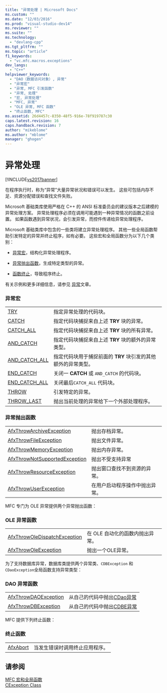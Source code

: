 ```yaml
---
title: "异常处理 | Microsoft Docs"
ms.custom: ""
ms.date: "12/03/2016"
ms.prod: "visual-studio-dev14"
ms.reviewer: ""
ms.suite: ""
ms.technology: 
  - "devlang-cpp"
ms.tgt_pltfrm: ""
ms.topic: "article"
f1_keywords: 
  - "vc.mfc.macros.exceptions"
dev_langs: 
  - "C++"
helpviewer_keywords: 
  - "DAO（数据访问对象）, 异常"
  - "异常宏"
  - "异常, MFC 引发函数"
  - "异常, 处理"
  - "宏, 异常处理"
  - "MFC, 异常"
  - "OLE 异常, MFC 函数"
  - "终止函数, MFC"
ms.assetid: 26d4457c-8350-48f5-916e-78f919787c30
caps.latest.revision: 16
caps.handback.revision: 7
author: "mikeblome"
ms.author: "mblome"
manager: "ghogen"
---
```

# 异常处理
[!INCLUDE[vs2017banner](../../assembler/inline/includes/vs2017banner.md)]

在程序执行时，称为“异常”大量异常状况和错误可以发生。  这些可包括内存不足、资源分配错误和查找文件失败。  
  
 Microsoft 基础类库使用严格在 C\+\+ 的 ANSI 标准委员会的建议版本之后建模的异常处理方案。  异常处理程序必须在调用可能遇到一种异常情况的函数之前设置。  如果函数遇到异常状况，会引发异常，而控件传递给异常处理程序。  
  
 Microsoft 基础类库中包含的一些类将建立异常处理程序。  其他一些全局函数帮助引发特定的异常并终止程序，如有必要。  这些宏和全局函数分为以下几个类别：  
  
-   [异常宏](#_mfc_exception_macros)，结构化异常处理程序。  
  
-   [异常抛出函数](#_mfc_exception.2d.throwing_functions)，生成特定类型的异常。  
  
-   [函数终止](#_mfc_termination_functions)，导致程序终止。  
  
 有关示例和更多详细信息，请参见 [异常](../../mfc/exception-handling-in-mfc.md)文章。  
  
### 异常宏  
  
|||  
|-|-|  
|[TRY](../Topic/TRY.md)|指定异常处理的代码块。|  
|[CATCH](../Topic/CATCH.md)|指定代码块捕捉来自上述 **TRY** 块的异常。|  
|[CATCH\_ALL](../Topic/CATCH_ALL.md)|指定代码块捕捉来自上述 **TRY** 块的所有异常。|  
|[AND\_CATCH](../Topic/AND_CATCH.md)|指定代码块捕捉来自上述 **TRY** 块的额外的异常类型。|  
|[AND\_CATCH\_ALL](../Topic/AND_CATCH_ALL.md)|指定代码块用于捕捉前面的 **TRY** 块引发的其他额外的异常类型。|  
|[END\_CATCH](../Topic/END_CATCH.md)|关闭一 **CATCH** 或 `AND_CATCH` 的代码块。|  
|[END\_CATCH\_ALL](../Topic/END_CATCH_ALL.md)|关闭最后`CATCH_ALL` 代码块。|  
|[THROW](../Topic/THROW%20\(MFC\).md)|引发特定的异常。|  
|[THROW\_LAST](../Topic/THROW_LAST.md)|抛出当前处理的异常给下一个外部处理程序。|  
  
### 异常抛出函数  
  
|||  
|-|-|  
|[AfxThrowArchiveException](../Topic/AfxThrowArchiveException.md)|抛出存档异常。|  
|[AfxThrowFileException](../Topic/AfxThrowFileException.md)|抛出文件异常。|  
|[AfxThrowMemoryException](../Topic/AfxThrowMemoryException.md)|抛出内存异常。|  
|[AfxThrowNotSupportedException](../Topic/AfxThrowNotSupportedException.md)|抛出不受支持异常|  
|[AfxThrowResourceException](../Topic/AfxThrowResourceException.md)|抛出窗口查找不到资源的异常。|  
|[AfxThrowUserException](../Topic/AfxThrowUserException.md)|在用户启动程序操作中抛出异常。|  
  
 MFC 专门为 OLE 异常提供两个异常抛出函数：  
  
### OLE 异常函数  
  
|||  
|-|-|  
|[AfxThrowOleDispatchException](../Topic/AfxThrowOleDispatchException.md)|在 OLE 自动化的函数内抛出异常。|  
|[AfxThrowOleException](../Topic/AfxThrowOleException.md)|抛出一个OLE异常。|  
  
 为了支持数据库异常，数据库类提供两个异常类、`CDBException` 和 `CDaoException`全局函数支持异常类型：  
  
### DAO 异常函数  
  
|||  
|-|-|  
|[AfxThrowDAOException](../Topic/AfxThrowDaoException.md)|从自己的代码中抛出[CDao异常](../../mfc/reference/cdaoexception-class.md)|  
|[AfxThrowDBException](../Topic/AfxThrowDBException.md)|从自己的代码中抛出[CDBE异常](../../mfc/reference/cdbexception-class.md)|  
  
 MFC 提供下列终止函数：  
  
### 终止函数  
  
|||  
|-|-|  
|[AfxAbort](../Topic/AfxAbort.md)|当发生错误时调用终止应用程序。|  
  
## 请参阅  
 [MFC 宏和全局函数](../../mfc/reference/mfc-macros-and-globals.md)   
 [CException Class](../../mfc/reference/cexception-class.md)